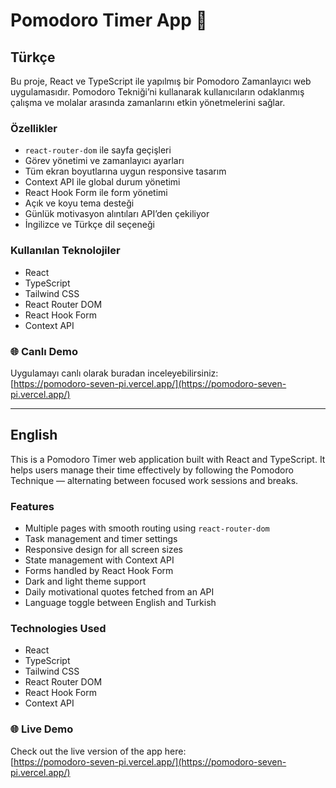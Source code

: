 # Pomodoro Timer App 🍅

## Türkçe

Bu proje, React ve TypeScript ile yapılmış bir Pomodoro Zamanlayıcı web uygulamasıdır. Pomodoro Tekniği’ni kullanarak kullanıcıların odaklanmış çalışma ve molalar arasında zamanlarını etkin yönetmelerini sağlar.

### Özellikler
- `react-router-dom` ile sayfa geçişleri
- Görev yönetimi ve zamanlayıcı ayarları
- Tüm ekran boyutlarına uygun responsive tasarım
- Context API ile global durum yönetimi
- React Hook Form ile form yönetimi
- Açık ve koyu tema desteği
- Günlük motivasyon alıntıları API’den çekiliyor
- İngilizce ve Türkçe dil seçeneği

### Kullanılan Teknolojiler
- React
- TypeScript
- Tailwind CSS
- React Router DOM
- React Hook Form
- Context API

### 🌐 Canlı Demo  
Uygulamayı canlı olarak buradan inceleyebilirsiniz:  
[https://pomodoro-seven-pi.vercel.app/](https://pomodoro-seven-pi.vercel.app/)

---

## English

This is a Pomodoro Timer web application built with React and TypeScript. It helps users manage their time effectively by following the Pomodoro Technique — alternating between focused work sessions and breaks.

### Features
- Multiple pages with smooth routing using `react-router-dom`
- Task management and timer settings
- Responsive design for all screen sizes
- State management with Context API
- Forms handled by React Hook Form
- Dark and light theme support
- Daily motivational quotes fetched from an API
- Language toggle between English and Turkish

### Technologies Used
- React
- TypeScript
- Tailwind CSS
- React Router DOM
- React Hook Form
- Context API

### 🌐 Live Demo  
Check out the live version of the app here:  
[https://pomodoro-seven-pi.vercel.app/](https://pomodoro-seven-pi.vercel.app/)



